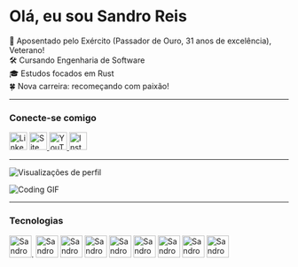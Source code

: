 # Olá, eu sou Sandro Reis

🚀 Aposentado pelo Exército (Passador de Ouro, 31 anos de excelência), Veterano!  
🛠️ Cursando Engenharia de Software  
🎓 Estudos focados em Rust  
🍀 Nova carreira: recomeçando com paixão!

---

### Conecte-se comigo

<a href="https://www.linkedin.com/in/sandro-reis-9692513a/" target="_blank" title="LinkedIn">
<img src="https://github.com/marcodotcastro/marcodotcastro/blob/master/linkedin.png?raw=true" alt="LinkedIn" width="32" height="32"/></a>
<a href="https://desenvolvendo.me" target="_blank" title="Site pessoal">
  <img src="https://github.com/marcodotcastro/marcodotcastro/blob/master/chrome.png?raw=true" alt="Site pessoal" width="32" height="32"/>
</a>
<a href="https://www.youtube.com/@veteranoedev" target="_blank" title="YouTube">
  <img src="https://github.com/marcodotcastro/marcodotcastro/blob/master/youtube-v2.png?raw=true" alt="YouTube" width="32" height="32"/>
</a>
<a href="https://instagram.com/irmao.sandroreis" target="_blank" title="Instagram">
  <img src="https://github.com/marcodotcastro/marcodotcastro/blob/master/instagram.png?raw=true" alt="Instagram" width="32" height="32"/>
</a>

---

![Visualizações de perfil](https://komarev.com/ghpvc/?username=marcodotcastro)

![Coding GIF](https://github.com/marcodotcastro/marcodotcastro/blob/master/code.gif?raw=true)

---

### Tecnologias

<img alt="Sandro-Rust" height="40" src="https://hermes.dio.me/skills/874a9e46-78c6-4733-abc7-b8a7b830d7bc.png">.
<img alt="Sandro-Slint" height="40" src="https://docs.slint.dev/latest/docs/slint/_astro/slint-logo-small-light.DRFn4pZL.svg">
<img alt="Sandro-Rocket" height="40" src="https://rocket.rs/images/sponsors/rwf2.gif">
<img alt="Sandro-Actix" height="40" src="https://actix.rs/img/logo.png">
<img alt="Sandro-Leptos" height="40" src="https://leptos.dev/images/header_logo.svg">
<img alt="Sandro-Git" height="40" src="https://git-scm.com/images/logo@2x.png">
<img alt="Sandro-Linux" height="40" src="https://upload.wikimedia.org/wikipedia/commons/thumb/3/35/Tux.svg/330px-Tux.svg.png">
<img alt="Sandro-Postgres" height="40" src="https://cdn.jsdelivr.net/gh/devicons/devicon/icons/postgresql/postgresql-original.svg">
<img alt="Sandro-Co-Pilot" height="40" src=https://studiostaticassetsprod.azureedge.net/bundle-cmc/favicon.svg>
